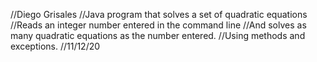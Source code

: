 //Diego Grisales
//Java program that solves a set of quadratic equations 
//Reads an integer number entered in the command line 
//And solves as many quadratic equations as the number entered.
//Using methods and exceptions.
//11/12/20


